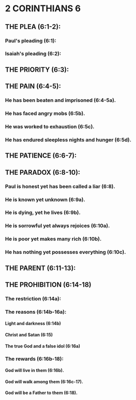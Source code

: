 ---
---
# 2 CORINTHIANS 6 
## THE PLEA (6:1-2): 
###  Paul\'s pleading (6:1): 
###  Isaiah\'s pleading (6:2): 
## THE PRIORITY (6:3): 
## THE PAIN (6:4-5): 
###  He has been beaten and imprisoned (6:4-5a). 
###  He has faced angry mobs (6:5b). 
###  He was worked to exhaustion (6:5c). 
###  He has endured sleepless nights and hunger (6:5d). 
## THE PATIENCE (6:6-7): 
## THE PARADOX (6:8-10): 
###  Paul is honest yet has been called a liar (6:8). 
###  He is known yet unknown (6:9a). 
###  He is dying, yet he lives (6:9b). 
###  He is sorrowful yet always rejoices (6:10a). 
###  He is poor yet makes many rich (6:10b). 
###  He has nothing yet possesses everything (6:10c). 
## THE PARENT (6:11-13): 
## THE PROHIBITION (6:14-18) 
###  The restriction (6:14a): 
###  The reasons (6:14b-16a): 
####  Light and darkness (6:14b) 
####  Christ and Satan (6:15) 
####  The true God and a false idol (6:16a) 
###  The rewards (6:16b-18): 
####  God will live in them (6:16b). 
####  God will walk among them (6:16c-17). 
####  God will be a Father to them (6:18). 
